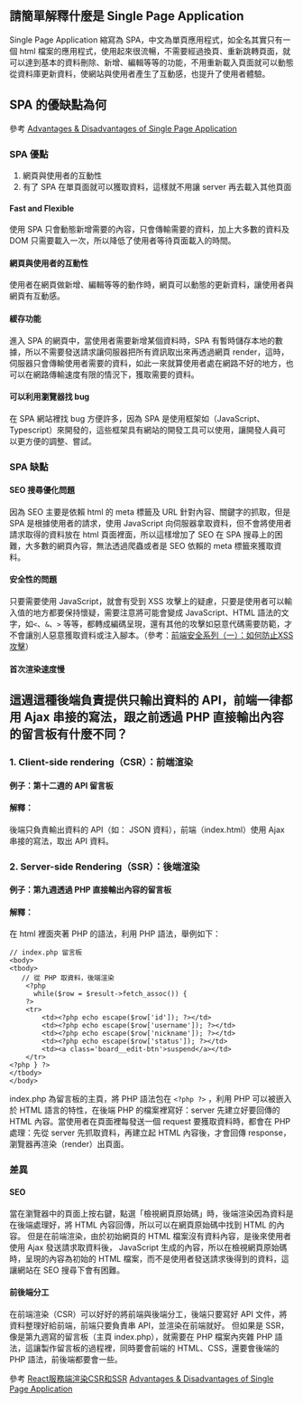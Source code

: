 ## 請簡單解釋什麼是 Single Page Application
Single Page Application 縮寫為 SPA，中文為單頁應用程式，如全名其實只有一個 html 檔案的應用程式，使用起來很流暢，不需要經過換頁、重新跳轉頁面，就可以達到基本的資料刪除、新增、編輯等等的功能，不用重新載入頁面就可以動態從資料庫更新資料，使網站與使用者產生了互動感，也提升了使用者體驗。

## SPA 的優缺點為何
參考 [Advantages & Disadvantages of Single Page Application](https://www.skenix.com/advantages-disadvantages-of-single-page-application/)
### SPA 優點
1. 網頁與使用者的互動性
2. 有了 SPA 在單頁面就可以獲取資料，這樣就不用讓 server 再去載入其他頁面
#### Fast and Flexible
使用 SPA 只會動態新增需要的內容，只會傳輸需要的資料，加上大多數的資料及 DOM 只需要載入一次，所以降低了使用者等待頁面載入的時間。
#### 網頁與使用者的互動性
使用者在網頁做新增、編輯等等的動作時，網頁可以動態的更新資料，讓使用者與網頁有互動感。
#### 緩存功能
進入 SPA 的網頁中，當使用者需要新增某個資料時，SPA 有暫時儲存本地的數據，所以不需要發送請求讓伺服器把所有資訊取出來再透過網頁 render，這時，伺服器只會傳輸使用者需要的資料，如此一來就算使用者處在網路不好的地方，也可以在網路傳輸速度有限的情況下，獲取需要的資料。
#### 可以利用瀏覽器找 bug
在 SPA 網站裡找 bug 方便許多，因為 SPA 是使用框架如（JavaScript、Typescript）來開發的，這些框架具有網站的開發工具可以使用，讓開發人員可以更方便的調整、嘗試。
### SPA 缺點
#### SEO 搜尋優化問題
因為 SEO 主要是依賴 html 的 meta 標籤及 URL 針對內容、關鍵字的抓取，但是 SPA 是根據使用者的請求，使用 JavaScript 向伺服器拿取資料，但不會將使用者請求取得的資料放在 html 頁面裡面，所以這樣增加了 SEO 在 SPA 搜尋上的困難，大多數的網頁內容，無法透過爬蟲或者是 SEO 依賴的 meta 標籤來獲取資料。
#### 安全性的問題
只要需要使用 JavaScript，就會有受到 XSS 攻擊上的疑慮，只要是使用者可以輸入值的地方都要保持懷疑，需要注意將可能會變成 JavaScript、HTML 語法的文字，如`<`、`&`、`>` 等等，都轉成編碼呈現，還有其他的攻擊如惡意代碼需要防範，才不會讓別人惡意獲取資料或注入腳本。（參考：[前端安全系列（一）：如何防止XSS攻擊](https://kknews.cc/zh-tw/tech/grl4lj8.html)）

#### 首次渲染速度慢

## 這週這種後端負責提供只輸出資料的 API，前端一律都用 Ajax 串接的寫法，跟之前透過 PHP 直接輸出內容的留言板有什麼不同？

### 1. Client-side rendering（CSR）：前端渲染
#### 例子：第十二週的 API 留言板
#### 解釋：
後端只負責輸出資料的 API（如： JSON 資料），前端（index.html）使用 Ajax 串接的寫法，取出 API 資料。

### 2. Server-side Rendering（SSR）：後端渲染
#### 例子：第九週透過 PHP 直接輸出內容的留言板
#### 解釋：
在 html 裡面夾著 PHP 的語法，利用 PHP 語法，舉例如下：
```
// index.php 留言板
<body>
<tbody>
   // 從 PHP 取資料，後端渲染
    <?php 
      while($row = $result->fetch_assoc()) {
    ?>
    <tr>
        <td><?php echo escape($row['id']); ?></td>
        <td><?php echo escape($row['username']); ?></td>
        <td><?php echo escape($row['nickname']); ?></td>
        <td><?php echo escape($row['status']); ?></td>
        <td><a class='board__edit-btn'>suspend</a></td>
    </tr>
<?php } ?>
</tbody>
</body>
```
index.php 為留言板的主頁，將 PHP 語法包在 `<?php ?>` ，利用 PHP 可以被嵌入於 HTML 語言的特性，在後端 PHP 的檔案裡寫好：server 先建立好要回傳的 HTML 內容。當使用者在頁面裡每發送一個 request 要獲取資料時，都會在 PHP 處理：先從 server 先抓取資料，再建立起 HTML 內容後，才會回傳 response，瀏覽器再渲染（render）出頁面。

### 差異
#### SEO
當在瀏覽器中的頁面上按右鍵，點選「檢視網頁原始碼」時，後端渲染因為資料是在後端處理好，將 HTML 內容回傳，所以可以在網頁原始碼中找到 HTML 的內容。  但是在前端渲染，由於初始網頁的 HTML 檔案沒有資料內容，是後來使用者使用 Ajax 發送請求取資料後， JavaScript 生成的內容，所以在檢視網頁原始碼時，呈現的內容為初始的 HTML 檔案，而不是使用者發送請求後得到的資料，這讓網站在 SEO 搜尋下會有困難。
#### 前後端分工
在前端渲染（CSR）可以好好的將前端與後端分工，後端只要寫好 API 文件，將資料整理好給前端，前端只要負責串 API，並渲染在前端就好。
但如果是 SSR，像是第九週寫的留言板（主頁 index.php），就需要在 PHP 檔案內夾雜 PHP 語法，這讓製作留言板的過程裡，同時要會前端的 HTML、CSS，還要會後端的 PHP 語法，前後端都要會一些。


參考
[React服務端渲染CSR和SSR](https://codertw.com/%E7%A8%8B%E5%BC%8F%E8%AA%9E%E8%A8%80/698790/)
[Advantages & Disadvantages of Single Page Application](https://www.skenix.com/advantages-disadvantages-of-single-page-application/)